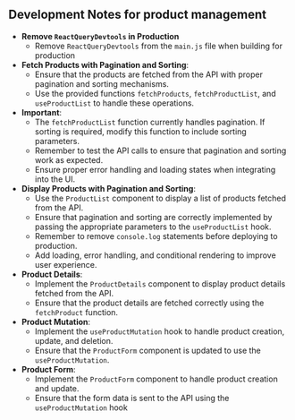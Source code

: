 ## Development Notes for product management

- **Remove `ReactQueryDevtools` in Production**
    - Remove `ReactQueryDevtools` from the `main.js` file when building for production
- **Fetch Products with Pagination and Sorting**:
  - Ensure that the products are fetched from the API with proper pagination and sorting mechanisms.
  - Use the provided functions `fetchProducts`, `fetchProductList`, and `useProductList` to handle these operations.
- **Important**:
  - The `fetchProductList` function currently handles pagination. If sorting is required, modify this function to include sorting parameters.
  - Remember to test the API calls to ensure that pagination and sorting work as expected.
  - Ensure proper error handling and loading states when integrating into the UI.
- **Display Products with Pagination and Sorting**:
  - Use the `ProductList` component to display a list of products fetched from the API.
  - Ensure that pagination and sorting are correctly implemented by passing the appropriate parameters to the `useProductList` hook.
  - Remember to remove `console.log` statements before deploying to production.
  - Add loading, error handling, and conditional rendering to improve user experience.
- **Product Details**:
  - Implement the `ProductDetails` component to display product details fetched from the API.
  - Ensure that the product details are fetched correctly using the `fetchProduct` function.
- **Product Mutation**:
  - Implement the `useProductMutation` hook to handle product creation, update, and deletion.
  - Ensure that the `ProductForm` component is updated to use the `useProductMutation`.
- **Product Form**:
  - Implement the `ProductForm` component to handle product creation and update.
  - Ensure that the form data is sent to the API using the `useProductMutation` hook